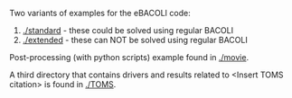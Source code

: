 Two variants of examples for the eBACOLI code:

1.  [./standard](./standard) - these could be solved using regular BACOLI
2.  [./extended](./extended) - these can NOT be solved using regular BACOLI

Post-processing (with python scripts) example found in [./movie](./movie).

A third directory that contains drivers and results related to &lt;Insert TOMS citation&gt; is found in [./TOMS](./TOMS).
